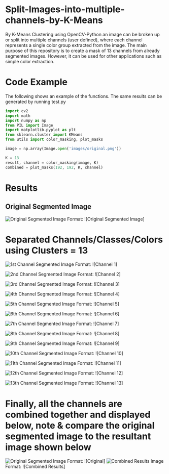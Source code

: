 # Split-Images-into-multiple-channels-by-K-Means
By K-Means Clustering using OpenCV-Python an image can be broken up or split into multiple channels (user defined), where each channel represents a single color group extracted from the image. The main purpose of this repository is to create a mask of 13 channels from already segmented images. However, it can be used for other applications such as simple color extraction. 

# Code Example
The following shows an example of the functions. The same results can be generated by running test.py

```python
import cv2
import math
import numpy as np 
from PIL import Image
import matplotlib.pyplot as plt
from sklearn.cluster import KMeans
from utils import color_masking, plot_masks

image = np.array(Image.open('images/original.png'))

K = 13
result, channel = color_masking(image, K)
combined = plot_masks(192, 192, K, channel)


```
# Results 
## Original Segmented Image

![Original Segmented Image](/images/original.png)
Format: ![Original Segmented Image]

# Separated Channels/Classes/Colors using Clusters = 13

![1st Channel Segmented Image](/images/channel1.png)
Format: ![Channel 1]

![2nd Channel Segmented Image](/images/channel2.png)
Format: ![Channel 2]

![3rd Channel Segmented Image](/images/channel3.png)
Format: ![Channel 3]

![4th Channel Segmented Image](/images/channel4.png)
Format: ![Channel 4]

![5th Channel Segmented Image](/images/channel5.png)
Format: ![Channel 5]

![6th Channel Segmented Image](/images/channel6.png)
Format: ![Channel 6]

![7th Channel Segmented Image](/images/channel7.png)
Format: ![Channel 7]

![8th Channel Segmented Image](/images/channel8.png)
Format: ![Channel 8]

![9th Channel Segmented Image](/images/channel9.png)
Format: ![Channel 9]

![10th Channel Segmented Image](/images/channel10.png)
Format: ![Channel 10]

![11th Channel Segmented Image](/images/channel11.png)
Format: ![Channel 11]

![12th Channel Segmented Image](/images/channel12.png)
Format: ![Channel 12]

![13th Channel Segmented Image](/images/channel13.png)
Format: ![Channel 13]

# Finally, all the channels are combined together and displayed below, note & compare the original segmented image to the resultant image shown below

![Original Segmented Image](/images/original.png) Format: ![Original]  ![Combined Results Image](/images/combined_results.png)
Format: ![Combined Results]
